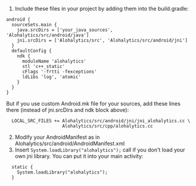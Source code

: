 1. Include these files in your project by adding them into the build.gradle:
```
android {
  sourceSets.main {
    java.srcDirs = ['your_java_sources', 'Alohalytics/src/android/java']
    jni.srcDirs = ['Alohalytics/src', 'Alohalytics/src/android/jni']
  }
  defaultConfig {
    ndk {
      moduleName 'alohalytics'
      stl 'c++_static'
      cFlags '-frtti -fexceptions'
      ldLibs 'log', 'atomic'
    }
  }
}
```
But if you use custom Android.mk file for your sources, add these lines there (instead of jni.srcDirs and ndk block above):
```
  LOCAL_SRC_FILES += Alohalytics/src/android/jni/jni_alohalytics.cc \
                     Alohalytics/src/cpp/alohalytics.cc
```
2. Modify your AndroidManifest as in Alohalytics/src/android/AndroidManifest.xml
3. Insert ```System.loadLibrary("alohalytics");``` call if you don't load your own jni library. You can put it into your main activity:
```
  static {
    System.loadLibrary("alohalytics");
  }
```
